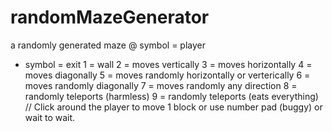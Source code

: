 # randomMazeGenerator
a randomly generated maze
@ symbol = player
+ symbol = exit
1 = wall
2 = moves vertically
3 = moves horizontally
4 = moves diagonally
5 = moves randomly horizontally or verterically
6 = moves randomly diagonally
7 = moves randomly any direction
8 = randomly teleports (harmless)
9 = randomly teleports (eats everything)
//
Click around the player to move 1 block or use number pad (buggy)
or wait to wait.
